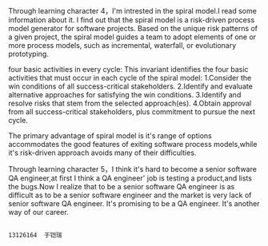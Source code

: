    Through learning character 4，I'm intrested in the spiral model.I read some information about it.
I find out that the spiral model is a risk-driven process model generator for software projects. 
Based on the unique risk patterns of a given project, the spiral model guides a team to adopt elements
of one or more process models, such as incremental, waterfall, or evolutionary prototyping.

   four basic activities in every cycle:
This invariant identifies the four basic activities that must occur in each cycle of the spiral model:
1.Consider the win conditions of all success-critical stakeholders.
2.Identify and evaluate alternative approaches for satisfying the win conditions.
3.Identify and resolve risks that stem from the selected approach(es).
4.Obtain approval from all success-critical stakeholders, plus commitment to pursue the next cycle.

  The primary advantage of spiral model is it's range of options accommodates the good features of exiting software
process models,while it's risk-driven approach avoids many of their difficulties.

  Through learning character 5，I think it's hard to become a senior software QA engineer,at first I think
  a QA engineer' job is testing a product,and lists the bugs.Now I realize that to be a senior software QA engineer is as 
difficult as to be a senior software engineer and the market is very lack of senior software QA engineer.
  It's promising to be a QA engineer.
  It's another way of our career.


 
                                                                           13126164  于铠瑞
 
